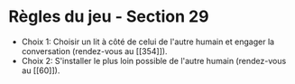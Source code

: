 # Règles du jeu - Section 29

- Choix 1: Choisir un lit à côté de celui de l'autre humain et engager la conversation (rendez-vous au [[354]]).
- Choix 2: S'installer le plus loin possible de l'autre humain (rendez-vous au [[60]]).